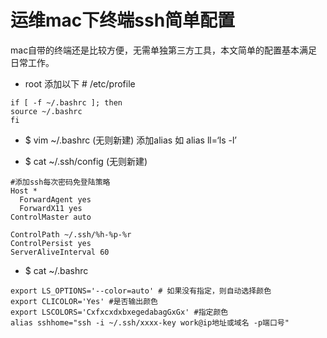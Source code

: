 # 运维mac下终端ssh简单配置

 mac自带的终端还是比较方便，无需单独第三方工具，本文简单的配置基本满足日常工作。

* root 添加以下 # /etc/profile

```
if [ -f ~/.bashrc ]; then
source ~/.bashrc
fi
```

* $ vim ~/.bashrc (无则新建)
  添加alias
  如 alias ll=‘ls -l’

* $ cat ~/.ssh/config    (无则新建)

```
#添加ssh每次密码免登陆策略
Host *
  ForwardAgent yes
  ForwardX11 yes
ControlMaster auto

ControlPath ~/.ssh/%h-%p-%r
ControlPersist yes
ServerAliveInterval 60
```

* $ cat ~/.bashrc

```
export LS_OPTIONS='--color=auto' # 如果没有指定，则自动选择颜色
export CLICOLOR='Yes' #是否输出颜色
export LSCOLORS='CxfxcxdxbxegedabagGxGx' #指定颜色
alias sshhome="ssh -i ~/.ssh/xxxx-key work@ip地址或域名 -p端口号"
```
